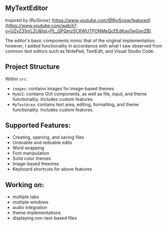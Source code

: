 ## MyTextEditor

Inspired by [RyiSnow] (https://www.youtube.com/@RyiSnow/featured](https://www.youtube.com/watch?v=UZyZ31nrL2U&list=PL_QPQmz5C6WUTPONMeQcEEdKax0wGsnZB).

The editor's basic components mimic that of the original implementation; however, I added functionality in accordance with what I saw observed from common text editors such as NotePad, TextEdit, and Visual Studio Code.

## Project Structure

Within `src`:
- `images`: contains images for image-based themes
- `MyGUI`: contains GUI components, as well as file, input, and theme functionality. Includes custom features.
- `MyTextArea`: contains text area, editing, formatting, and theme functionality. Includes custom features.

## Supported Features: 
- Creating, opening, and saving files
- Undoable and redoable edits
- Word wrapping
- Font manipulation
- Solid color themes
- Image-based theemes
- Keyboard shortcuts for above features

## Working on: 
- multiple tabs
- multiple windows
- audio integration
- theme implementations
- displaying non-text-based files
